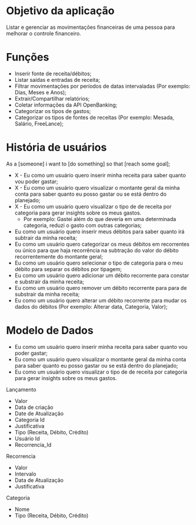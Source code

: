 # Objetivo da aplicação

Listar e gerenciar as movimentações financeiras de uma pessoa para melhorar o controle financeiro.

# Funções

- Inserir fonte de receita/débitos;
- Listar saídas e entradas de receita;
- Filtrar movimentações por períodos de datas intervaladas (Por exemplo: Dias, Meses e Anos);
- Extrair/Compartilhar relatórios;
- Coletar informações da API OpenBanking;
- Categorizar os tipos de gastos;
- Categorizar os tipos de fontes de receitas (Por exemplo: Mesada, Salário, FreeLance);

# História de usuários

As a [someone] i want to [do something] so that [reach some goal];

- X - Eu como um usuário quero inserir minha receita para saber quanto vou poder gastar;
- X - Eu como um usuário quero visualizar o montante geral da minha conta para saber quanto eu posso gastar ou se está dentro do planejado;
- X - Eu como um usuário quero visualizar o tipo de de receita por categoria para gerar insights sobre os meus gastos.
  - Por exemplo: Gastei além do que deveria em uma determinada categoria, reduzi o gasto com outras categorias;
- Eu como um usuário quero inserir meus débitos para saber quanto irá subtrair da minha receita;
- Eu como um usuário quero categorizar os meus débitos em recorrentes ou único para que haja recorrência na subtração do valor do débito recorrentemente do montante geral;
- Eu como um usuário quero selecionar o tipo de categoria para o meu débito para separar os débitos por tipagem;
- Eu como um usuário quero adicionar um débito recorrente para constar e substrair da minha receita;
- Eu como um usuário quero remover um débito recorrente para para de substrair da minha receita;
- Eu como um usuário quero alterar um débito recorrente para mudar os dados do débitos (Por exemplo: Alterar data, Categoria, Valor);

# Modelo de Dados

- Eu como um usuário quero inserir minha receita para saber quanto vou poder gastar;
- Eu como um usuário quero visualizar o montante geral da minha conta para saber quanto eu posso gastar ou se está dentro do planejado;
- Eu como um usuário quero visualizar o tipo de de receita por categoria para gerar insights sobre os meus gastos.

Lançamento

- Valor
- Data de criação
- Date de Atualização
- Categoria Id
- Justificativa
- Tipo (Receita, Débito, Crédito)
- Usuário Id
- Recorrencia_Id

Recorrencia

- Valor
- Intervalo
- Data de Atualização
- Justificativa

Categoria

- Nome
- Tipo (Receita, Débito, Crédito)
